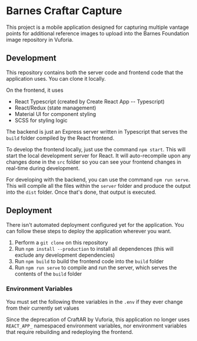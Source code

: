 # Barnes Craftar Capture
This project is a mobile application designed for capturing multiple vantage points for additional reference images to upload into the Barnes Foundation image repository in Vuforia. 

## Development

This repository contains both the server code and frontend code that the application uses. You can clone it locally.

On the frontend, it uses
- React Typescript (created by Create React App -- Typescript)
- React/Redux (state management)
- Material UI for component styling
- SCSS for styling logic

The backend is just an Express server written in Typescript that serves the `build` folder compiled by the React frontend.

To develop the frontend locally, just use the command `npm start`. This will start the local development server for React. It will auto-recompile upon any changes done in the `src` folder so you can see your frontend changes in real-time during development.

For developing with the backend, you can use the command `npm run serve`. This will compile all the files within the `server` folder and produce the output into the `dist` folder. Once that's done, that output is executed.

## Deployment

There isn't automated deployment configured yet for the application. You can follow these steps to deploy the application wherever you want.

1. Perform a `git clone` on this repository
2. Run `npm install --production` to install all dependences (this will exclude any development dependencies)
3. Run `npm build` to build the frontend code into the `build` folder
4. Run `npm run serve` to compile and run the server, which serves the contents of the `build` folder

### Environment Variables

You must set the following three variables in the `.env` if they ever change from their currently set values


Since the deprecation of CraftAR by Vuforia, this application no longer uses `REACT_APP_` namespaced environment variables, nor environment variables that require rebuilding and redeploying the frontend.